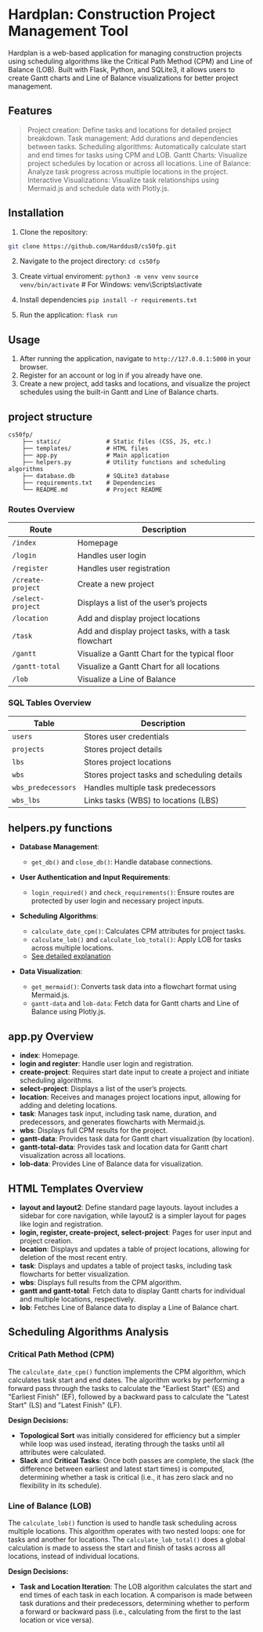 # Hardplan: Construction Project Management Tool

Hardplan is a web-based application for managing construction projects using scheduling algorithms like the Critical Path Method (CPM) and Line of Balance (LOB). Built with Flask, Python, and SQLite3, it allows users to create Gantt charts and Line of Balance visualizations for better project management.

## Features
> Project creation: Define tasks and locations for detailed project breakdown.
> Task management: Add durations and dependencies between tasks.
> Scheduling algorithms: Automatically calculate start and end times for tasks using CPM and LOB.
> Gantt Charts: Visualize project schedules by location or across all locations.
> Line of Balance: Analyze task progress across multiple locations in the project.
> Interactive Visualizations: Visualize task relationships using Mermaid.js and schedule data with Plotly.js.

## Installation

1. Clone the repository:
```bash
git clone https://github.com/Harddus0/cs50fp.git
```

2. Navigate to the project directory:
`cd cs50fp`

3. Create virtual enviroment:
`python3 -m venv venv`
`source venv/bin/activate`  # For Windows: venv\Scripts\activate

4. Install dependencies
`pip install -r requirements.txt`

5. Run the application:
`flask run`


## Usage

1. After running the application, navigate to `http://127.0.0.1:5000` in your browser.
2. Register for an account or log in if you already have one.
3. Create a new project, add tasks and locations, and visualize the project schedules using the built-in Gantt and Line of Balance charts.


## project structure
```
cs50fp/ 
    ├── static/             # Static files (CSS, JS, etc.)
    ├── templates/          # HTML files
    ├── app.py              # Main application
    ├── helpers.py          # Utility functions and scheduling algorithms
    ├── database.db         # SQLite3 database 
    ├── requirements.txt    # Dependencies 
    └── README.md           # Project README
```

### Routes Overview

| Route             | Description                                                               |
|-------------------|---------------------------------------------------------------------------|
| `/index`          | Homepage                                                                  |
| `/login`          | Handles user login                                                        |
| `/register`       | Handles user registration                                                 |
| `/create-project` | Create a new project                                                      |
| `/select-project` | Displays a list of the user’s projects                                    |
| `/location`       | Add and display project locations                                         |
| `/task`           | Add and display project tasks, with a task flowchart                      |
| `/gantt`          | Visualize a Gantt Chart for the typical floor                             |
| `/gantt-total`    | Visualize a Gantt Chart for all locations                                 |
| `/lob`            | Visualize a Line of Balance                                               |


### SQL Tables Overview

| Table              | Description                                                              |
|--------------------|--------------------------------------------------------------------------|
| `users`            | Stores user credentials                                                  |
| `projects`         | Stores project details                                                   |
| `lbs`              | Stores project locations                                                 |
| `wbs`              | Stores project tasks and scheduling details                              |
| `wbs_predecessors` | Handles multiple task predecessors                                       |
| `wbs_lbs`          | Links tasks (WBS) to locations (LBS)                                     |

## helpers.py functions

- **Database Management**:
    - `get_db()` and `close_db()`: Handle database connections.

- **User Authentication and Input Requirements**:
    - `login_required()` and `check_requirements()`: Ensure routes are protected by user login and necessary project inputs.

- **Scheduling Algorithms**:
    - `calculate_date_cpm()`: Calculates CPM attributes for project tasks.
    - `calculate_lob()` and `calculate_lob_total()`: Apply LOB for tasks across multiple locations.
    - [See detailed explanation](#scheduling-algorithms-analysis)

- **Data Visualization**:
    - `get_mermaid()`: Converts task data into a flowchart format using Mermaid.js.
    - `gantt-data` and `lob-data`: Fetch data for Gantt charts and Line of Balance using Plotly.js.


## app.py Overview

- **index**: Homepage.
- **login and register**: Handle user login and registration.
- **create-project**: Requires start date input to create a project and initiate scheduling algorithms.
- **select-project**: Displays a list of the user’s projects.
- **location**: Receives and manages project locations input, allowing for adding and deleting locations.
- **task**: Manages task input, including task name, duration, and predecessors, and generates flowcharts with Mermaid.js.
- **wbs**: Displays full CPM results for the project.
- **gantt-data**: Provides task data for Gantt chart visualization (by location).
- **gantt-total-data**: Provides task and location data for Gantt chart visualization across all locations.
- **lob-data**: Provides Line of Balance data for visualization.


## HTML Templates Overview

- **layout and layout2**: Define standard page layouts. layout includes a sidebar for core navigation, while layout2 is a simpler layout for pages like login and registration.
- **login, register, create-project, select-project**: Pages for user input and project creation.
- **location**: Displays and updates a table of project locations, allowing for deletion of the most recent entry.
- **task**: Displays and updates a table of project tasks, including task flowcharts for better visualization.
- **wbs**: Displays full results from the CPM algorithm.
- **gantt and gantt-total**: Fetch data to display Gantt charts for individual and multiple locations, respectively.
- **lob**: Fetches Line of Balance data to display a Line of Balance chart.


## Scheduling Algorithms Analysis

### Critical Path Method (CPM)

The `calculate_date_cpm()` function implements the CPM algorithm, which calculates task start and end dates. The algorithm works by performing a forward pass through the tasks to calculate the "Earliest Start" (ES) and "Earliest Finish" (EF), followed by a backward pass to calculate the "Latest Start" (LS) and "Latest Finish" (LF). 

**Design Decisions:**
- **Topological Sort** was initially considered for efficiency but a simpler while loop was used instead, iterating through the tasks until all attributes were calculated.
- **Slack** and **Critical Tasks**: Once both passes are complete, the slack (the difference between earliest and latest start times) is computed, determining whether a task is critical (i.e., it has zero slack and no flexibility in its schedule).

### Line of Balance (LOB)

The `calculate_lob()` function is used to handle task scheduling across multiple locations. This algorithm operates with two nested loops: one for tasks and another for locations.
The `calculate_lob_total()` does a global calculation is made to assess the start and finish of tasks across all locations, instead of individual locations.

**Design Decisions:**
- **Task and Location Iteration**: The LOB algorithm calculates the start and end times of each task in each location. A comparison is made between task durations and their predecessors, determining whether to perform a forward or backward pass (i.e., calculating from the first to the last location or vice versa).
